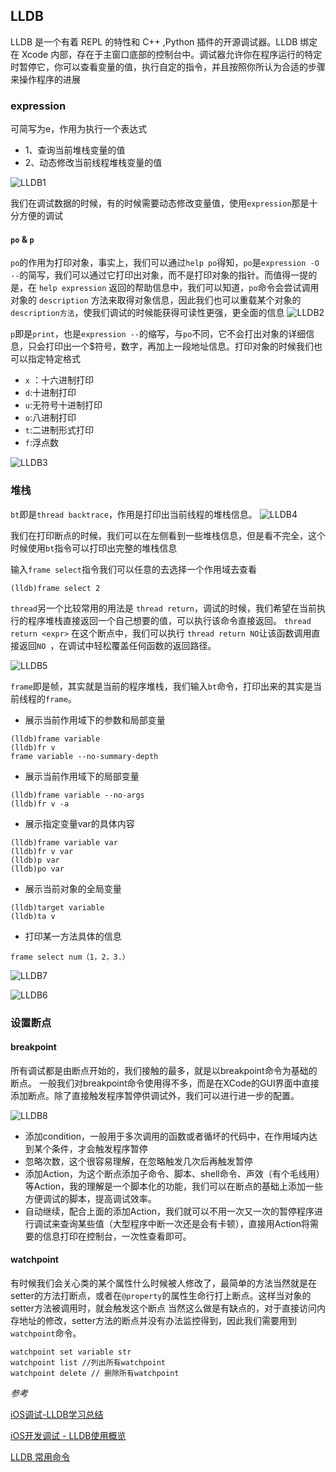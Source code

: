 ## LLDB

LLDB 是一个有着 REPL 的特性和 C++ ,Python 插件的开源调试器。LLDB 绑定在 Xcode 内部，存在于主窗口底部的控制台中。调试器允许你在程序运行的特定时暂停它，你可以查看变量的值，执行自定的指令，并且按照你所认为合适的步骤来操作程序的进展



### expression
可简写为e，作用为执行一个表达式
- 1、查询当前堆栈变量的值
- 2、动态修改当前线程堆栈变量的值

![LLDB1](https://github.com/SunshineBrother/JHBlog/blob/master/iOS知识点/iOS大杂烩/LLDB/LLDB1.png)

我们在调试数据的时候，有的时候需要动态修改变量值，使用`expression`那是十分方便的调试

#### `po` & `p`

`po`的作用为打印对象，事实上，我们可以通过`help po`得知，`po`是`expression -O --`的简写，我们可以通过它打印出对象，而不是打印对象的指针。而值得一提的是，在 `help expression` 返回的帮助信息中，我们可以知道，`po`命令会尝试调用对象的 `description` 方法来取得对象信息，因此我们也可以重载某个对象的`description方法`，使我们调试的时候能获得可读性更强，更全面的信息
![LLDB2](https://github.com/SunshineBrother/JHBlog/blob/master/iOS知识点/iOS大杂烩/LLDB/LLDB2.png)
 
`p`即是`print`，也是`expression --`的缩写，与`po`不同，它不会打出对象的详细信息，只会打印出一个$符号，数字，再加上一段地址信息。打印对象的时候我们也可以指定特定格式
- `x` ：十六进制打印
- `d`:十进制打印
- `u`:无符号十进制打印
- `o`:八进制打印
- `t`:二进制形式打印
- `f`:浮点数

![LLDB3](https://github.com/SunshineBrother/JHBlog/blob/master/iOS知识点/iOS大杂烩/LLDB/LLDB3.png)


### 堆栈

`bt`即是`thread backtrace`，作用是打印出当前线程的堆栈信息。
![LLDB4](https://github.com/SunshineBrother/JHBlog/blob/master/iOS知识点/iOS大杂烩/LLDB/LLDB4.png)

我们在打印断点的时候，我们可以在左侧看到一些堆栈信息，但是看不完全，这个时候使用`bt`指令可以打印出完整的堆栈信息


输入`frame select`指令我们可以任意的去选择一个作用域去查看
```
(lldb)frame select 2
```

`thread`另一个比较常用的用法是 `thread return`，调试的时候，我们希望在当前执行的程序堆栈直接返回一个自己想要的值，可以执行该命令直接返回。
`thread return <expr>`
在这个断点中，我们可以执行 `thread return NO`让该函数调用直接返回`NO `，在调试中轻松覆盖任何函数的返回路径。

 ![LLDB5](https://github.com/SunshineBrother/JHBlog/blob/master/iOS知识点/iOS大杂烩/LLDB/LLDB5.png)

`frame`即是帧，其实就是当前的程序堆栈，我们输入`bt`命令，打印出来的其实是当前线程的`frame`。
 - 展示当前作用域下的参数和局部变量
 ```
 (lldb)frame variable
 (lldb)fr v
 frame variable --no-summary-depth
 ```
- 展示当前作用域下的局部变量
```
(lldb)frame variable --no-args
(lldb)fr v -a
```
- 展示指定变量var的具体内容
```
(lldb)frame variable var
(lldb)fr v var
(lldb)p var
(lldb)po var
```
- 展示当前对象的全局变量
```
(lldb)target variable
(lldb)ta v
```
- 打印某一方法具体的信息
```
frame select num（1，2，3.）
```
 ![LLDB7](https://github.com/SunshineBrother/JHBlog/blob/master/iOS知识点/iOS大杂烩/LLDB/LLDB7.png)
 
  ![LLDB6](https://github.com/SunshineBrother/JHBlog/blob/master/iOS知识点/iOS大杂烩/LLDB/LLDB6.png)



### 设置断点
#### breakpoint

所有调试都是由断点开始的，我们接触的最多，就是以breakpoint命令为基础的断点。
一般我们对breakpoint命令使用得不多，而是在XCode的GUI界面中直接添加断点。除了直接触发程序暂停供调试外，我们可以进行进一步的配置。

![LLDB8](https://github.com/SunshineBrother/JHBlog/blob/master/iOS知识点/iOS大杂烩/LLDB/LLDB8.png)

- 添加condition，一般用于多次调用的函数或者循坏的代码中，在作用域内达到某个条件，才会触发程序暂停
- 忽略次数，这个很容易理解，在忽略触发几次后再触发暂停
- 添加Action，为这个断点添加子命令、脚本、shell命令、声效（有个毛线用）等Action，我的理解是一个脚本化的功能，我们可以在断点的基础上添加一些方便调试的脚本，提高调试效率。
- 自动继续，配合上面的添加Action，我们就可以不用一次又一次的暂停程序进行调试来查询某些值（大型程序中断一次还是会有卡顿），直接用Action将需要的信息打印在控制台，一次性查看即可。


#### watchpoint

有时候我们会关心类的某个属性什么时候被人修改了，最简单的方法当然就是在setter的方法打断点，或者在`@property`的属性生命行打上断点。这样当对象的setter方法被调用时，就会触发这个断点
当然这么做是有缺点的，对于直接访问内存地址的修改，setter方法的断点并没有办法监控得到，因此我们需要用到`watchpoint`命令。

```
watchpoint set variable str
watchpoint list //列出所有watchpoint
watchpoint delete // 删除所有watchpoint
```


*参考*

[iOS调试-LLDB学习总结](https://www.jianshu.com/p/d6a0a5e39b0e)

[iOS开发调试 - LLDB使用概览](https://www.jianshu.com/p/67f08a4d8cf2)

[LLDB 常用命令](https://blog.csdn.net/u011374318/article/details/79648178)









